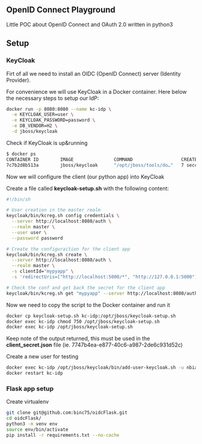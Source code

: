 ## OpenID Connect Playground
Little POC about OpenID Connect and OAuth 2.0 written in python3

## Setup
### KeyCloak
Firt of all we need to install an OIDC (OpenID Connect) server (Identity Provider).

For convenience we will use KeyCloak in a Docker container.
Here below the necessary steps to setup our IdP:

```bash
docker run -p 8080:8080 --name kc-idp \
  -e KEYCLOAK_USER=user \
  -e KEYCLOAK_PASSWORD=password \
  -e DB_VENDOR=H2 \
  -d jboss/keycloak
```

Check if KeyCloak is up&running
```bash
$ docker ps
CONTAINER ID        IMAGE               COMMAND                  CREATED             STATUS              PORTS                    NAMES
7c7b2d8b513a        jboss/keycloak      "/opt/jboss/tools/do…"   7 seconds ago       Up 5 seconds        0.0.0.0:7777->8080/tcp   kc-idp
```

Now we will configure the client (our python app) into KeyCloak

Create a file called **keycloak-setup.sh** with the following content:
``` bash
#!/bin/sh

# User creation in the master realm
keycloak/bin/kcreg.sh config credentials \
  --server http://localhost:8080/auth \
  --realm master \
  --user user \
  --password password

# Create the configuraition for the client app
keycloak/bin/kcreg.sh create \
  --server http://localhost:8080/auth \
  --realm master \
  -s clientId="mypyapp" \
  -s 'redirectUris=["http://localhost:5000/*", "http://127.0.0.1:5000"]'

# Check the conf and get back the secret for the client app
keycloak/bin/kcreg.sh get "mypyapp" --server http://localhost:8080/auth  --realm master | jq '.secret'
```

Now we need to copy the script to the Docker container and run it
``` bash
docker cp keycloak-setup.sh kc-idp:/opt/jboss/keycloak-setup.sh
docker exec kc-idp chmod 750 /opt/jboss/keycloak-setup.sh
docker exec kc-idp /opt/jboss/keycloak-setup.sh
```
Keep note of the output returned, this must be used in the **client_secret.json** file
(ie. 7747b4ea-e877-40c6-a987-2de6c931d52c)

Create a new user for testing
```bash
docker exec kc-idp /opt/jboss/keycloak/bin/add-user-keycloak.sh -u nbianchi -p abc123 -r master
docker restart kc-idp
```

### Flask app setup
Create virtualenv
```bash
git clone git@github.com:binc75/oidcFlask.git
cd oidcFlask/
python3 -m venv env
source env/bin/activate
pip install -r requirements.txt --no-cache

```
